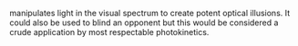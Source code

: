 manipulates light in the visual spectrum to create potent optical illusions. It could also be used to blind an opponent but this would be considered a crude application by most respectable photokinetics.